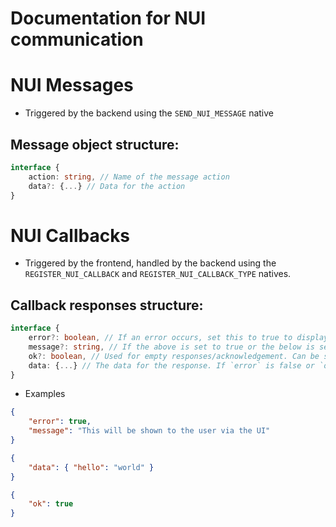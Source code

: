 # Documentation for NUI communication

# NUI Messages

- Triggered by the backend using the `SEND_NUI_MESSAGE` native

## Message object structure:
```ts
interface {
    action: string, // Name of the message action
    data?: {...} // Data for the action
}
```

# NUI Callbacks

- Triggered by the frontend, handled by the backend using the `REGISTER_NUI_CALLBACK` and `REGISTER_NUI_CALLBACK_TYPE` natives.

## Callback responses structure:

```ts
interface {
    error?: boolean, // If an error occurs, set this to true to display it in the UI. Setting this to 'false' has no impact.
    message?: string, // If the above is set to true or the below is set to false, this message will be displayed in the UI
    ok?: boolean, // Used for empty responses/acknowledgement. Can be set to 'false' to mimic an error.
    data: {...} // The data for the response. If `error` is false or `ok` is present this can be left out
}
```

- Examples
```json
{
    "error": true,
    "message": "This will be shown to the user via the UI"
}
```

```json
{
    "data": { "hello": "world" }
}
```

```json
{
    "ok": true
}
```